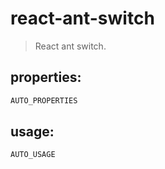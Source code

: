 # react-ant-switch
> React ant switch.


## properties:
```javascript
AUTO_PROPERTIES
```

## usage:
```jsx
AUTO_USAGE
```
